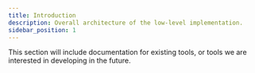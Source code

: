 ```yaml
---
title: Introduction
description: Overall architecture of the low-level implementation.
sidebar_position: 1
---
```


This section will include documentation for existing tools, or tools we are interested in developing in the future.